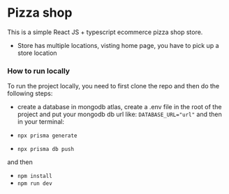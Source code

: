 # Pizza shop

This is a simple React JS + typescript ecommerce pizza shop store.

- Store has multiple locations, visting home page, you have to pick up a store location

### How to run locally

To run the project locally, you need to first clone the repo and then do the following steps:

- create a database in mongodb atlas, create a .env file in the root of the project and put your mongodb db url like:
  `DATABASE_URL="url"`
  and then
  in your terminal:

- `npx prisma generate`
- `npx prisma db push`

and then

- `npm install`
- `npm run dev`
